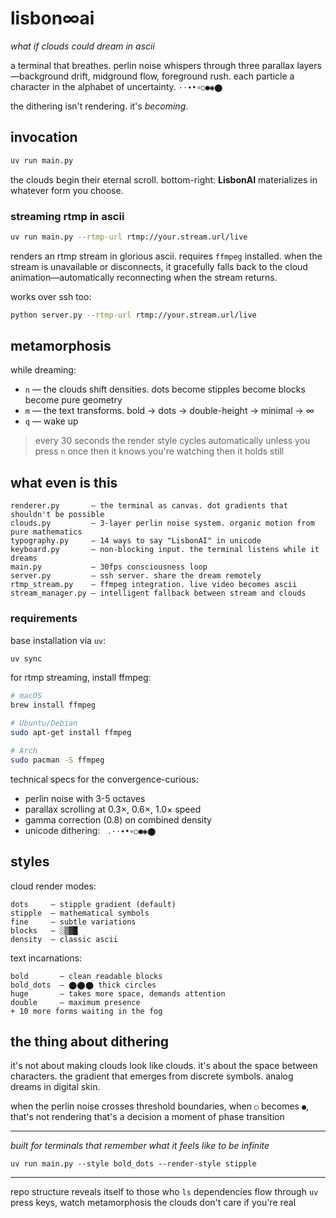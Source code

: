 # lisbon∞ai

*what if clouds could dream in ascii*

a terminal that breathes. perlin noise whispers through three parallax layers—background drift, midground flow, foreground rush. each particle a character in the alphabet of uncertainty. `·⋅∙•∘○●◉⬤`

the dithering isn't rendering. it's *becoming*.

## invocation

```bash
uv run main.py
```

the clouds begin their eternal scroll. bottom-right: **LisbonAI** materializes in whatever form you choose.

### streaming rtmp in ascii

```bash
uv run main.py --rtmp-url rtmp://your.stream.url/live
```

renders an rtmp stream in glorious ascii. requires `ffmpeg` installed. when the stream is unavailable or disconnects, it gracefully falls back to the cloud animation—automatically reconnecting when the stream returns.

works over ssh too:
```bash
python server.py --rtmp-url rtmp://your.stream.url/live
```

## metamorphosis

while dreaming:

- `n` — the clouds shift densities. dots become stipples become blocks become pure geometry
- `m` — the text transforms. bold → dots → double-height → minimal → ∞
- `q` — wake up

> every 30 seconds the render style cycles automatically
> unless you press `n` once
> then it knows you're watching
> then it holds still

## what even is this

```
renderer.py       — the terminal as canvas. dot gradients that shouldn't be possible
clouds.py         — 3-layer perlin noise system. organic motion from pure mathematics
typography.py     — 14 ways to say "LisbonAI" in unicode
keyboard.py       — non-blocking input. the terminal listens while it dreams
main.py           — 30fps consciousness loop
server.py         — ssh server. share the dream remotely
rtmp_stream.py    — ffmpeg integration. live video becomes ascii
stream_manager.py — intelligent fallback between stream and clouds
```

### requirements

base installation via `uv`:
```bash
uv sync
```

for rtmp streaming, install ffmpeg:
```bash
# macOS
brew install ffmpeg

# Ubuntu/Debian
sudo apt-get install ffmpeg

# Arch
sudo pacman -S ffmpeg
```

technical specs for the convergence-curious:
- perlin noise with 3-5 octaves
- parallax scrolling at 0.3×, 0.6×, 1.0× speed
- gamma correction (0.8) on combined density
- unicode dithering: ` .·⋅∙•∘○●◉⬤`

## styles

cloud render modes:
```
dots     — stipple gradient (default)
stipple  — mathematical symbols
fine     — subtle variations
blocks   — ░▒▓█
density  — classic ascii
```

text incarnations:
```
bold       — clean readable blocks
bold_dots  — ⬤⬤⬤ thick circles
huge       — takes more space, demands attention
double     — maximum presence
+ 10 more forms waiting in the fog
```

## the thing about dithering

it's not about making clouds look like clouds.
it's about the space between characters.
the gradient that emerges from discrete symbols.
analog dreams in digital skin.

when the perlin noise crosses threshold boundaries,
when `○` becomes `●`,
that's not rendering
that's a decision
a moment of phase transition

---

*built for terminals that remember what it feels like to be infinite*

`uv run main.py --style bold_dots --render-style stipple`

---

repo structure reveals itself to those who `ls`
dependencies flow through `uv`
press keys, watch metamorphosis
the clouds don't care if you're real

